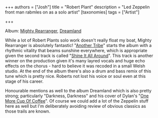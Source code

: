 +++
authors = ["Josh"]
title = "Robert Plant"
description = "Led Zeppelin front man rabmles on as a solo artist"
[taxonomies]
tags = ["Artist"]

+++

Album: [Mighty Rearranger](https://youtube.com/playlist?list=PLWmdrxukffoAZlaeNfzur4uBfLFTKFlSz&si=CIV0giyUUpgQRIwp), [Dreamland](https://youtube.com/playlist?list=OLAK5uy_lJEY-pBUUaZqugz6WuN4ZwhVulKh_mToQ&si=2onjwn5Yy37ASd9K)

While a lot of Robert Plants solo work doesn't really float my boat, Mighty Rearranger is absolutely fantastic! "[Another Tribe](https://youtu.be/Ry1LfNdfRt8?si=Pkumgyzvs4P45Vln)" starts the album with a rhythmic vitality that beams sunshine everywhere, which is appropriate given the second track is called "[Shine It All Around](https://youtu.be/3qp9z3IA_fU?si=fFtsvYOdLpWrTMvY)". This track is another winner on the production given it's many layred vocals and huge echo effects on the chorus - hard to believe it was recoded in a small Welsh studio. At the end of the album there's also a drum and bass remix of this tune which is pretty nice. Roberts not lost his voice or soul even at this stage of his career. 

Honourable mentions as well to the album Dreamland which is also pretty strong; particularly "Darkness, Darkness" and his cover of Dylan's "[One More Cup Of Coffee](https://youtu.be/SWUUR_BEG6o?si=wRxT3-S6w8tm_mNX)". Of course we could add a lot of the Zeppelin stuff here as well but I'm deliberately avoiding review of obvious classics as those trails are known.